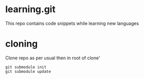 # learning.git

This repo contains code snippets while learning new languages

# cloning

Clone repo as per usual then in root of clone'

    git submodule init
    git submodule update
